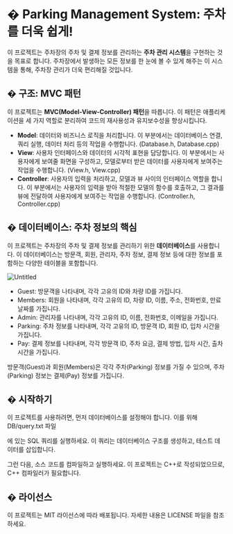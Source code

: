 # **� Parking Management System: 주차를 더욱 쉽게!**

이 프로젝트는 주차장의 주차 및 결제 정보를 관리하는 **주차 관리 시스템**을 구현하는 것을 목표로 합니다. 주차장에서 발생하는 모든 정보를 한 눈에 볼 수 있게 해주는 이 시스템을 통해, 주차장 관리가 더욱 편리해질 것입니다.

## **�️ 구조: MVC 패턴**

이 프로젝트는 **MVC(Model-View-Controller) 패턴**을 따릅니다. 이 패턴은 애플리케이션을 세 가지 역할로 분리하여 코드의 재사용성과 유지보수성을 향상시킵니다.

- **Model**: 데이터와 비즈니스 로직을 처리합니다. 이 부분에서는 데이터베이스 연결, 쿼리 실행, 데이터 처리 등의 작업을 수행합니다. (Database.h, Database.cpp)
- **View**: 사용자 인터페이스와 데이터의 시각적 표현을 담당합니다. 이 부분에서는 사용자에게 보여줄 화면을 구성하고, 모델로부터 받은 데이터를 사용자에게 보여주는 작업을 수행합니다. (View.h, View.cpp)
- **Controller**: 사용자의 입력을 처리하고, 모델과 뷰 사이의 인터페이스 역할을 합니다. 이 부분에서는 사용자의 입력을 받아 적절한 모델의 함수를 호출하고, 그 결과를 뷰에 전달하여 사용자에게 보여주는 작업을 수행합니다. (Controller.h, Controller.cpp)

## **� 데이터베이스: 주차 정보의 핵심**

이 프로젝트는 주차장의 주차 및 결제 정보를 관리하기 위한 **데이터베이스**를 사용합니다. 이 데이터베이스는 방문객, 회원, 관리자, 주차 정보, 결제 정보 등에 대한 정보를 포함하는 다양한 테이블을 포함합니다.

![Untitled](https://s3-us-west-2.amazonaws.com/secure.notion-static.com/9be82500-d413-487f-94e1-fcd39d4ffc76/Untitled.png)

- Guest: 방문객을 나타내며, 각각 고유의 ID와 차량 ID를 가집니다.
- Members: 회원을 나타내며, 각각 고유의 ID, 차량 ID, 이름, 주소, 전화번호, 만료 날짜를 가집니다.
- Admin: 관리자를 나타내며, 각각 고유의 ID, 이름, 전화번호, 이메일을 가집니다.
- Parking: 주차 정보를 나타내며, 각각 고유의 ID, 방문객 ID, 회원 ID, 입차 시간을 가집니다.
- Pay: 결제 정보를 나타내며, 각각 방문객 ID, 주차 요금, 결제 방법, 입차 시간, 출차 시간을 가집니다.

방문객(Guest)과 회원(Members)은 각각 주차(Parking) 정보를 가질 수 있으며, 주차(Parking) 정보는 결제(Pay) 정보를 가집니다.

## **� 시작하기**

이 프로젝트를 사용하려면, 먼저 데이터베이스를 설정해야 합니다. 이를 위해 DB/query.txt 파일

에 있는 SQL 쿼리를 실행하세요. 이 쿼리는 데이터베이스 구조를 생성하고, 테스트 데이터를 삽입합니다.

그런 다음, 소스 코드를 컴파일하고 실행하세요. 이 프로젝트는 C++로 작성되었으므로, C++ 컴파일러가 필요합니다.

## **� 라이선스**

이 프로젝트는 MIT 라이선스에 따라 배포됩니다. 자세한 내용은 LICENSE 파일을 참조하세요.